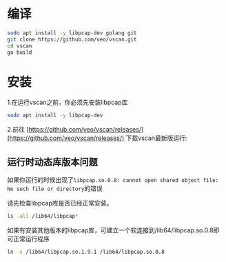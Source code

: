 # 编译

```sh
sudo apt install -y libpcap-dev golang git
git clone https://github.com/veo/vscan.git
cd vscan
go build
```

# 安装

1.在运行vscan之前，你必须先安装libpcap库

```sh
sudo apt install -y libpcap-dev
```

2.前往
[https://github.com/veo/vscan/releases/](https://github.com/veo/vscan/releases/)
下载vscan最新版运行:

## 运行时动态库版本问题

如果你运行的时候出现了`libpcap.so.0.8: cannot open shared object file: No such file or directory`的错误

请先检查libpcap库是否已经正常安装。
```sh
ls -all /lib64/libpcap*
```
如果有安装其他版本的libpcap库，可建立一个软连接到/lib64/libpcap.so.0.8即可正常运行程序

```sh
ln -s /lib64/libpcap.so.1.9.1 /lib64/libpcap.so.0.8
```